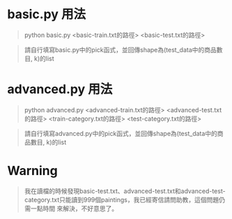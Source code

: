 # basic.py 用法
> python basic.py <basic-train.txt的路徑> <basic-test.txt的路徑>

> 請自行填寫basic.py中的pick函式，並回傳shape為(test_data中的商品數目, k)的list

# advanced.py 用法
> python advanced.py <advanced-train.txt的路徑> <advanced-test.txt的路徑> <train-category.txt的路徑> <test-category.txt的路徑>

> 請自行填寫advanced.py中的pick函式，並回傳shape為(test_data中的商品數目, k)的list

# Warning
> 我在讀檔的時候發現basic-test.txt、advanced-test.txt和advanced-test-category.txt只能讀到999個paintings，我已經寄信請問助教，這個問題仍需一點時間
來解決，不好意思了。
